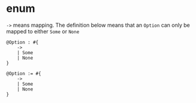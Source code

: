# enum

`->` means mapping. The definition below means that an `Option` can only be mapped to either `Some` or `None`

```
@Option : #{ 
    -> 
    | Some
    | None
}

@Option := #{ 
    -> 
    | Some
    | None
}
```
